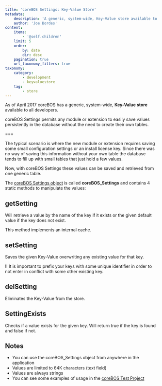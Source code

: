 ```yaml
---
title: 'coreBOS Settings: Key-Value Store'
metadata:
    description: 'A generic, system-wide, Key-Value store available to all developers.'
    author: 'Joe Bordes'
content:
    items:
        - '@self.children'
    limit: 5
    order:
        by: date
        dir: desc
    pagination: true
    url_taxonomy_filters: true
taxonomy:
    category:
        - development
        - keyvaluestore
    tag:
        - store
---
```


As of April 2017 coreBOS has a generic, system-wide, **Key-Value store** available to all developers.

coreBOS Settings permits any module or extension to easily save values persistently in the database without the need to create their own tables.

===

The typical scenario is where the new module or extension requires saving some small configuration settings or an install license key. Since there was no way of saving this information without your own table the database tends to fill up with small tables that just hold a few values.

Now, with coreBOS Settings these values can be saved and retrieved from one generic table.

The [coreBOS Settings object](https://github.com/tsolucio/corebos/blob/master/include/utils/cbSettings.php) is called **coreBOS\_Settings** and contains 4 static methods to manipulate the values:

## getSetting

Will retrieve a value by the name of the key if it exists or the given default value if the key does not exist.

This method implements an internal cache.

## setSetting

Saves the given Key-Value overwriting any existing value for that key.

 !! It is important to prefix your keys with some unique identifier in order to not enter in conflict with some other existing key.

## delSetting

Eliminates the Key-Value from the store.

## SettingExists

Checks if a value exists for the given key. Will return true if the key is found and false if not.

## Notes

- You can use the coreBOS\_Settings object from anywhere in the application
- Values are limited to 64K characters (text field)
- Values are always strings
- You can see some examples of usage in the [coreBOS Test Project](https://github.com/tsolucio/coreBOSTests/blob/master/include/utils/cbSettingsTest.php)
